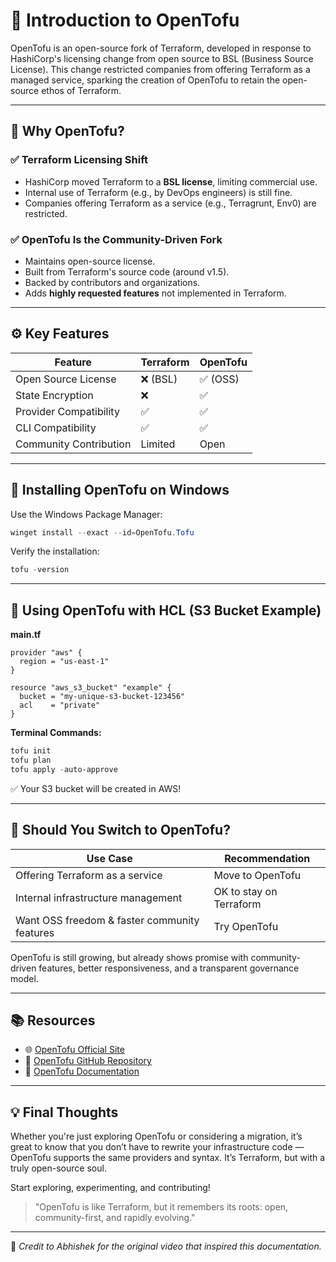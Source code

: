 # 🧠 Introduction to OpenTofu

OpenTofu is an open-source fork of Terraform, developed in response to HashiCorp's licensing change from open source to BSL (Business Source License). This change restricted companies from offering Terraform as a managed service, sparking the creation of OpenTofu to retain the open-source ethos of Terraform.

---

## 🚀 Why OpenTofu?

### ✅ Terraform Licensing Shift

- HashiCorp moved Terraform to a **BSL license**, limiting commercial use.
- Internal use of Terraform (e.g., by DevOps engineers) is still fine.
- Companies offering Terraform as a service (e.g., Terragrunt, Env0) are restricted.

### ✅ OpenTofu Is the Community-Driven Fork

- Maintains open-source license.
- Built from Terraform's source code (around v1.5).
- Backed by contributors and organizations.
- Adds **highly requested features** not implemented in Terraform.

---

## ⚙️ Key Features

| Feature                | Terraform | OpenTofu |
| ---------------------- | --------- | -------- |
| Open Source License    | ❌ (BSL)   | ✅ (OSS)  |
| State Encryption       | ❌         | ✅        |
| Provider Compatibility | ✅         | ✅        |
| CLI Compatibility      | ✅         | ✅        |
| Community Contribution | Limited   | Open     |

---

## 🔧 Installing OpenTofu on Windows

Use the Windows Package Manager:

```powershell
winget install --exact --id=OpenTofu.Tofu
````

Verify the installation:

```powershell
tofu -version
```

---

## 📁 Using OpenTofu with HCL (S3 Bucket Example)

**main.tf**

```hcl
provider "aws" {
  region = "us-east-1"
}

resource "aws_s3_bucket" "example" {
  bucket = "my-unique-s3-bucket-123456"
  acl    = "private"
}
```

**Terminal Commands:**

```powershell
tofu init
tofu plan
tofu apply -auto-approve
```

✅ Your S3 bucket will be created in AWS!

---

## 🤔 Should You Switch to OpenTofu?

| Use Case                                     | Recommendation          |
| -------------------------------------------- | ----------------------- |
| Offering Terraform as a service              | Move to OpenTofu        |
| Internal infrastructure management           | OK to stay on Terraform |
| Want OSS freedom & faster community features | Try OpenTofu            |

OpenTofu is still growing, but already shows promise with community-driven features, better responsiveness, and a transparent governance model.

---

## 📚 Resources

* 🌐 [OpenTofu Official Site](https://opentofu.org/)
* 📘 [OpenTofu GitHub Repository](https://github.com/opentofu/opentofu)
* 🧾 [OpenTofu Documentation](https://docs.opentofu.org/)

---

## 💡 Final Thoughts

Whether you're just exploring OpenTofu or considering a migration, it’s great to know that you don’t have to rewrite your infrastructure code — OpenTofu supports the same providers and syntax. It’s Terraform, but with a truly open-source soul.

Start exploring, experimenting, and contributing!

> "OpenTofu is like Terraform, but it remembers its roots: open, community-first, and rapidly evolving."

---

🎥 *Credit to Abhishek for the original video that inspired this documentation.*

```

